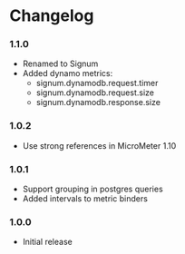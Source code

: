 # Changelog

### 1.1.0

* Renamed to Signum
* Added dynamo metrics:
  * signum.dynamodb.request.timer
  * signum.dynamodb.request.size
  * signum.dynamodb.response.size

### 1.0.2

* Use strong references in MicroMeter 1.10

### 1.0.1

* Support grouping in postgres queries
* Added intervals to metric binders

### 1.0.0

* Initial release

